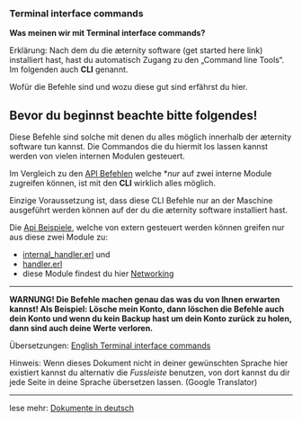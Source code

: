 <link rel="alternate" href="https://github.com/aeternity/wiki/wiki/Terminal-interface-commands" hreflang="x-default" />
<link rel=„alternate" href="https://github.com/aeternity/wiki/wiki/%5BGERMAN%5DTerminal-interface-commands" hreflang="de-de" />

### Terminal interface commands


**Was meinen wir mit Terminal interface commands?**

Erklärung: Nach dem du die æternity software (get started here link)
installiert hast, hast du automatisch Zugang zu den „Command line
Tools“. Im folgenden auch **CLI** genannt.

Wofür die Befehle sind und wozu diese gut sind erfährst du hier.

## Bevor du beginnst beachte bitte folgendes!

Diese Befehle sind solche mit denen du alles möglich innerhalb der
æternity software tun kannst. Die Commandos die du hiermit los lassen
kannst werden von vielen internen Modulen gesteuert.

Im Vergleich zu den [API Befehlen]([German]API-Commands) welche **nur*
auf zwei interne Module zugreifen können, ist mit den **CLI** wirklich
alles möglich.

Einzige Voraussetzung ist, dass diese CLI Befehle nur an der Maschine
ausgeführt werden können auf der du die æternity software installiert
hast.

Die [Api Beispiele]([GERMAN]Api-Examples), welche von extern gesteuert
werden können greifen nur aus diese zwei Module zu:

- [internal_handler.erl](../../../aeternity/testnet/blob/master/src/networking/internal_handler.erl)
  und
- [handler.erl](../../../aeternity/testnet/blob/master/src/networking/handler.erl)
- diese Module findest du hier
  [Networking](../../../aeternity/testnet/blob/master/src/networking/)

***

**WARNUNG! Die Befehle machen genau das was du von Ihnen erwarten
kannst! Als Beispiel: Lösche mein Konto, dann löschen die Befehle auch
dein Konto und wenn du kein Backup hast um dein Konto zurück zu holen,
dann sind auch deine Werte verloren.**

Übersetzungen:
[English Terminal interface commands](Terminal-interface-commands)

Hinweis: Wenn dieses Dokument nicht in deiner gewünschten Sprache hier
existiert kannst du alternativ die _Fussleiste_ benutzen, von dort kannst
du dir jede Seite in deine Sprache übersetzen lassen. (Google Translator)

***
lese mehr: [Dokumente in deutsch]([German]-æternity-TOC)

